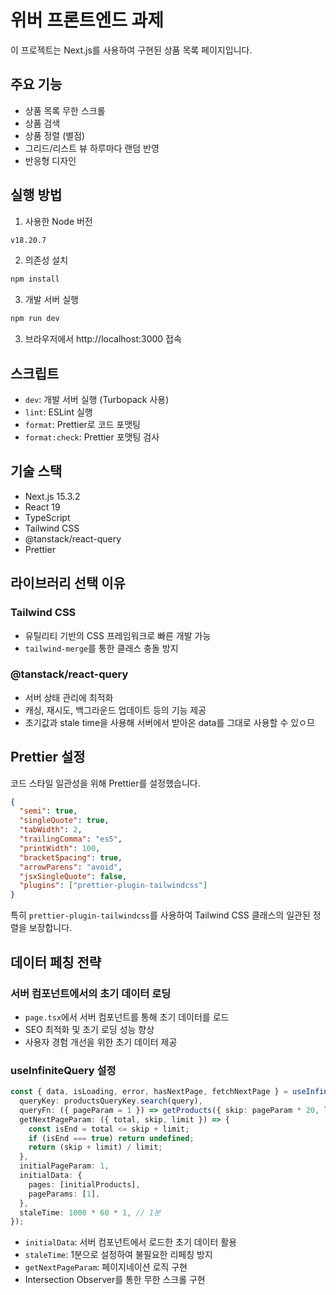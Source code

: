 # 위버 프론트엔드 과제

이 프로젝트는 Next.js를 사용하여 구현된 상품 목록 페이지입니다.

## 주요 기능

- 상품 목록 무한 스크롤
- 상품 검색
- 상품 정렬 (별점)
- 그리드/리스트 뷰 하루마다 랜덤 반영
- 반응형 디자인

## 실행 방법

1. 사용한 Node 버전

```bash
v18.20.7
```

2. 의존성 설치

```bash
npm install
```

3. 개발 서버 실행

```bash
npm run dev
```

3. 브라우저에서 http://localhost:3000 접속

## 스크립트

- `dev`: 개발 서버 실행 (Turbopack 사용)
- `lint`: ESLint 실행
- `format`: Prettier로 코드 포맷팅
- `format:check`: Prettier 포맷팅 검사

## 기술 스택

- Next.js 15.3.2
- React 19
- TypeScript
- Tailwind CSS
- @tanstack/react-query
- Prettier

## 라이브러리 선택 이유

### Tailwind CSS

- 유틸리티 기반의 CSS 프레임워크로 빠른 개발 가능
- `tailwind-merge`를 통한 클래스 충돌 방지

### @tanstack/react-query

- 서버 상태 관리에 최적화
- 캐싱, 재시도, 백그라운드 업데이트 등의 기능 제공
- 초기값과 stale time을 사용해 서버에서 받아온 data를 그대로 사용할 수 있ㅇ므

## Prettier 설정

코드 스타일 일관성을 위해 Prettier를 설정했습니다.

```json
{
  "semi": true,
  "singleQuote": true,
  "tabWidth": 2,
  "trailingComma": "es5",
  "printWidth": 100,
  "bracketSpacing": true,
  "arrowParens": "avoid",
  "jsxSingleQuote": false,
  "plugins": ["prettier-plugin-tailwindcss"]
}
```

특히 `prettier-plugin-tailwindcss`를 사용하여 Tailwind CSS 클래스의 일관된 정렬을 보장합니다.

## 데이터 페칭 전략

### 서버 컴포넌트에서의 초기 데이터 로딩

- `page.tsx`에서 서버 컴포넌트를 통해 초기 데이터를 로드
- SEO 최적화 및 초기 로딩 성능 향상
- 사용자 경험 개선을 위한 초기 데이터 제공

### useInfiniteQuery 설정

```typescript
const { data, isLoading, error, hasNextPage, fetchNextPage } = useInfiniteQuery({
  queryKey: productsQueryKey.search(query),
  queryFn: ({ pageParam = 1 }) => getProducts({ skip: pageParam * 20, limit: 20, ...query }),
  getNextPageParam: ({ total, skip, limit }) => {
    const isEnd = total <= skip + limit;
    if (isEnd === true) return undefined;
    return (skip + limit) / limit;
  },
  initialPageParam: 1,
  initialData: {
    pages: [initialProducts],
    pageParams: [1],
  },
  staleTime: 1000 * 60 * 1, // 1분
});
```

- `initialData`: 서버 컴포넌트에서 로드한 초기 데이터 활용
- `staleTime`: 1분으로 설정하여 불필요한 리페칭 방지
- `getNextPageParam`: 페이지네이션 로직 구현
- Intersection Observer를 통한 무한 스크롤 구현
